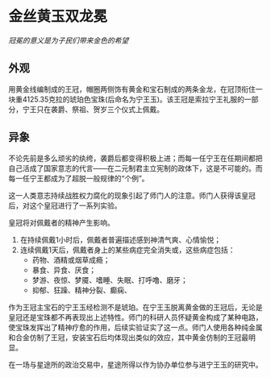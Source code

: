 # 金丝黄玉双龙冕

*冠冕的意义是为子民们带来金色的希望*

## 外观
用黄金线编制成的王冠，帽圈两侧饰有黄金和宝石制成的两条金龙，在冠顶衔住一块重4125.35克拉的琥珀色宝珠(后命名为宁王玉)。该王冠是索拉宁王礼服的一部分，宁王只在袭爵、祭祖、贺岁三个仪式上佩戴。

## 异象
不论先前是多么顽劣的纨绔，袭爵后都变得积极上进；而每一任宁王在任期间都把自己活成了国家意志的代言——在二元制君主立宪制的政体下，这是不可能的。而每一任宁王都成为了超脱一般规律的“个例”。

这一人类意志持续战胜权力腐化的现象引起了师门人的注意。师门人获得该皇冠后，对这个皇冠进行了一系列实验。

皇冠将对佩戴者的精神产生影响。

1. 在持续佩戴1小时后，佩戴者普遍描述感到神清气爽、心情愉悦；
2. 连续佩戴1天后，佩戴者身上的某些病症完全消失或，这些病症包括：
	+ 药物、酒精或烟草成瘾；
	+ 暴食、异食、厌食；
	+ 梦游、夜惊、梦魇、嗜睡、失眠、打呼噜、磨牙；
	+ 抑郁、狂躁、精神分裂、癫痫、

作为王冠主宝石的宁王玉经检测不是琥珀。在宁王玉脱离黄金做的王冠后，无论是皇冠还是宝珠都不再表现出上述特性。师门的科研人员怀疑黄金构成了某种电路，使宝珠发挥出了精神疗愈的作用，后续实验证实了这一点。师门人使用各种纯金属和合金仿制了王冠，安装宝石后均体现出类似的效应，其中黄金仿制的王冠最明显。

在一场与星途所的政治交易中，星途所得以作为协办单位参与进宁王玉的研究中。

